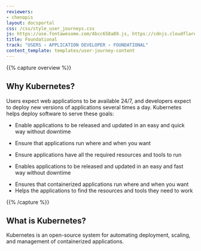 ```yaml
---
reviewers:
- chenopis
layout: docsportal
css: /css/style_user_journeys.css
js: https://use.fontawesome.com/4bcc658a89.js, https://cdnjs.cloudflare.com/ajax/libs/prefixfree/1.0.7/prefixfree.min.js, https://cloud.google.com/js/embed.min.js
title: Foundational
track: "USERS › APPLICATION DEVELOPER › FOUNDATIONAL"
content_template: templates/user-journey-content
---
```


{{% capture overview %}}


## Why Kubernetes?

Users expect web applications to be available 24/7, and developers expect to deploy new versions of applications several times a day. Kubernetes helps deploy software to serve these goals:

  - Enable applications to be released and updated in an easy and quick way without downtime
  - Ensure that applications run where and when you want
  - Ensure applications have all the required resources and tools to run



  - Enables applications to be released and updated in an easy and fast way without downtime
  * Ensures that containerized applications run where and when you want
  * Helps the applications to find the resources and tools they need to work



{{% /capture %}}

## What is Kubernetes?

Kubernetes is an open-source system for automating deployment, scaling, and management of containerized applications.
